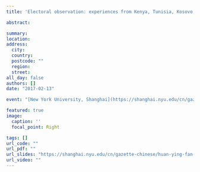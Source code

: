 ```yaml
---
title: 'Electoral observation: experiences from Kenya, Tunisia, Kosovo, Nigeria, Honduras and Peru: Implementation, methodological and ethical issues'

abstract:  

summary: 
location: 
address:
  city: 
  country: 
  postcode: ""
  region: 
  street: 
all_day: false
authors: []
date: "2017-02-13"

event: "[New York University, Shanghai](https://shanghai.nyu.edu/cn/gazette-chinese/huan-ying-fan-xiao-xin-xue-qi-de-di-yi-qi-hui-bao-ru-yue-er-zhi-heather-leejiao-shou)"

featured: true
image:
  caption: ''
  focal_point: Right

tags: []
url_code: ""
url_pdf: ""
url_slides: "https://shanghai.nyu.edu/cn/gazette-chinese/huan-ying-fan-xiao-xin-xue-qi-de-di-yi-qi-hui-bao-ru-yue-er-zhi-heather-leejiao-shou"
url_video: ""
---
```


